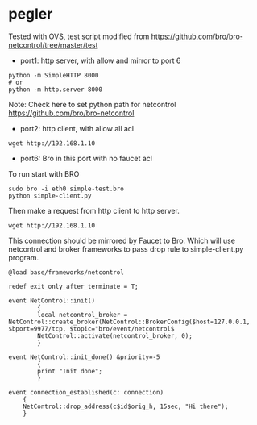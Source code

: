 # pegler
Tested with OVS, test script modified from https://github.com/bro/bro-netcontrol/tree/master/test
- port1: http server, with allow and mirror to port 6
```
python -m SimpleHTTP 8000
# or
python -m http.server 8000
```
Note:
Check here to set python path for netcontrol   
https://github.com/bro/bro-netcontrol
- port2: http client, with allow all acl
```
wget http://192.168.1.10
```
- port6: Bro in this port with no faucet acl 

To run start with BRO 
```
sudo bro -i eth0 simple-test.bro
python simple-client.py
```

Then make a request from http client to http server. 
```
wget http://192.168.1.10
```
This connection should be mirrored by Faucet to Bro. Which will use netcontrol and broker frameworks to pass drop rule to simple-client.py program. 
```
@load base/frameworks/netcontrol

redef exit_only_after_terminate = T;

event NetControl::init()
        {
        local netcontrol_broker = NetControl::create_broker(NetControl::BrokerConfig($host=127.0.0.1, $bport=9977/tcp, $topic="bro/event/netcontrol$
        NetControl::activate(netcontrol_broker, 0);
        }

event NetControl::init_done() &priority=-5
        {
        print "Init done";
        }

event connection_established(c: connection)
    {
    NetControl::drop_address(c$id$orig_h, 15sec, "Hi there");
    }
```

